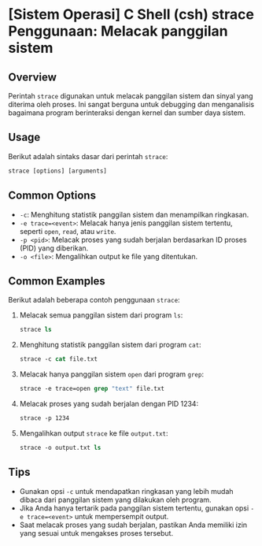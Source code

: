 # [Sistem Operasi] C Shell (csh) strace Penggunaan: Melacak panggilan sistem

## Overview
Perintah `strace` digunakan untuk melacak panggilan sistem dan sinyal yang diterima oleh proses. Ini sangat berguna untuk debugging dan menganalisis bagaimana program berinteraksi dengan kernel dan sumber daya sistem.

## Usage
Berikut adalah sintaks dasar dari perintah `strace`:

```csh
strace [options] [arguments]
```

## Common Options
- `-c`: Menghitung statistik panggilan sistem dan menampilkan ringkasan.
- `-e trace=<event>`: Melacak hanya jenis panggilan sistem tertentu, seperti `open`, `read`, atau `write`.
- `-p <pid>`: Melacak proses yang sudah berjalan berdasarkan ID proses (PID) yang diberikan.
- `-o <file>`: Mengalihkan output ke file yang ditentukan.

## Common Examples
Berikut adalah beberapa contoh penggunaan `strace`:

1. Melacak semua panggilan sistem dari program `ls`:
   ```csh
   strace ls
   ```

2. Menghitung statistik panggilan sistem dari program `cat`:
   ```csh
   strace -c cat file.txt
   ```

3. Melacak hanya panggilan sistem `open` dari program `grep`:
   ```csh
   strace -e trace=open grep "text" file.txt
   ```

4. Melacak proses yang sudah berjalan dengan PID 1234:
   ```csh
   strace -p 1234
   ```

5. Mengalihkan output `strace` ke file `output.txt`:
   ```csh
   strace -o output.txt ls
   ```

## Tips
- Gunakan opsi `-c` untuk mendapatkan ringkasan yang lebih mudah dibaca dari panggilan sistem yang dilakukan oleh program.
- Jika Anda hanya tertarik pada panggilan sistem tertentu, gunakan opsi `-e trace=<event>` untuk mempersempit output.
- Saat melacak proses yang sudah berjalan, pastikan Anda memiliki izin yang sesuai untuk mengakses proses tersebut.
